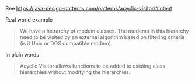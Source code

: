 See https://java-design-patterns.com/patterns/acyclic-visitor/#intent

Real world example

> We have a hierarchy of modem classes. The modems in this hierarchy need to be visited by an external algorithm based on filtering criteria (is it Unix or DOS compatible modem).

In plain words

> Acyclic Visitor allows functions to be added to existing class hierarchies without modifying the hierarchies.